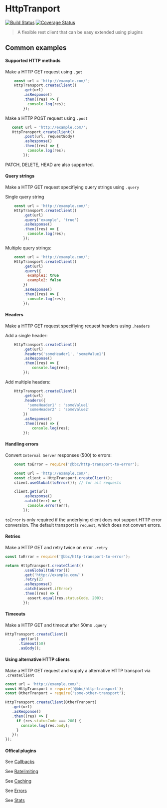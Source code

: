 # HttpTranport

[![Build Status](https://travis-ci.org/bbc/http-transport.svg)](https://travis-ci.org/bbc/http-transport) [![Coverage Status](https://coveralls.io/repos/github/bbc/http-transport/badge.svg?branch=master)](https://coveralls.io/github/bbc/http-transport?branch=master)

> A flexible rest client that can be easy extended using plugins

## Common examples

#### Supported HTTP methods

Make a HTTP GET request using `.get`

```js
    const url = 'http://example.com/';
    HttpTransport.createClient()
        .get(url)
        .asResponse()
        .then((res) => {
          console.log(res);
        });
```

Make a HTTP POST request using `.post`

```js
   const url = 'http://example.com/';
   HttpTransport.createClient()
        .post(url, requestBody)
        .asResponse()
        .then((res) => {
          console.log(res);
        });
```

PATCH, DELETE, HEAD are also supported. 

#### Query strings

Make a HTTP GET request specifiying query strings using `.query`

Single query string
```js
    const url = 'http://example.com/';
    HttpTransport.createClient()
        .get(url)
        .query('example', 'true')
        .asResponse()
        .then((res) => {
          console.log(res);
        });
```

Multiple query strings:
```js
    const url = 'http://example.com/';
    HttpTransport.createClient()
        .get(url)
        .query({
          example1: true
          example2: false
        })
        .asResponse()
        .then((res) => {
          console.log(res);
        });
```


#### Headers

Make a HTTP GET request specifiying request headers using `.headers`

Add a single header:
```js
    HttpTransport.createClient()
        .get(url)
        .headers('someHeader1', 'someValue1')
        .asResponse()
        .then((res) => {
            console.log(res);
        });
```

Add multiple headers:
```js
    HttpTransport.createClient()
        .get(url)
        .headers({
          'someHeader1' : 'someValue1'
          'someHeader2' : 'someValue2'
        })
        .asResponse()
        .then((res) => {
            console.log(res);
        });
```

#### Handling errors

Convert `Internal Server` responses (500) to errors:

```js
    const toError = require('@bbc/http-transport-to-error');

    const url = 'http://example.com/';
    const client = HttpTransport.createClient();
    client.useGlobal(toError()); // for all requests

    client.get(url)
        .asResponse()
        .catch((err) => {
          console.error(err);
        });
```

`toError` is only required if the underlying client does not support HTTP error conversion. 
The default transport is `request`, which does not convert errors. 

#### Retries

Make a HTTP GET and retry twice on error `.retry`

```js
const toError = require('@bbc/http-transport-to-error');

return HttpTransport.createClient()
        .useGlobal(toError())
        .get('http://example.com/')
        .retry(2)
        .asResponse()
        .catch(assert.ifError)
        .then((res) => {
          assert.equal(res.statusCode, 200);
        });
```

#### Timeouts

Make a HTTP GET and timeout after 50ms `.query`

```js
HttpTransport.createClient()
      .get(url)
      .timeout(50)
      .asBody();
```

#### Using alternative HTTP clients

Make a HTTP GET request and supply a alternative HTTP transport via `.createClient`

```js
const url = 'http://example.com/';
const HttpTransport = require('@bbc/http-transport');
const OtherTranport = require('some-other-transport');

HttpTransport.createClient(OtherTranport)
   .get(url)
   .asResponse()
   .then((res) => {
     if (res.statusCode === 200) {
       console.log(res.body);
     }
   });
});
```

#### Offical plugins

See [Callbacks](https://github.com/bbc/http-transport-callbacks)

See [Ratelimiting](https://github.com/bbc/http-transport-rate-limiter)

See [Caching](https://github.com/bbc/http-transport-cache)

See [Errors](https://github.com/bbc/http-transport-to-error)

See [Stats](https://github.com/bbc/http-transport-statsd)

